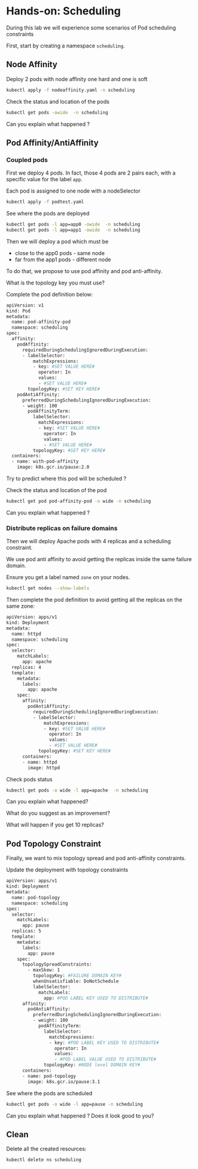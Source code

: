 # Hands-on: Scheduling

During this lab we will experience some scenarios of Pod scheduling constraints

First, start by creating a namespace `scheduling`.
## Node Affinity

Deploy 2 pods with node affinity one hard and one is soft
```sh
kubectl apply -f nodeaffinity.yaml -n scheduling
```

Check the status and location of the pods

```sh
kubectl get pods -owide  -n scheduling
```

Can you explain what happened ?

## Pod Affinity/AntiAffinity 

### Coupled pods

First we deploy 4 pods. In fact, those 4 pods are  2 pairs each, with a specific value for the label `app`.

Each pod is assigned to one node with a nodeSelector
```sh
kubectl apply -f podtest.yaml
```

See where the pods are deployed
```sh
kubectl get pods -l app=app0 -owide  -n scheduling
kubectl get pods -l app=app1 -owide  -n scheduling
```

Then we will deploy a pod which must be 
* close to the app0 pods - same node
* far from the app1 pods - different node

To do that, we propose to use pod affinity and pod anti-affinity.

What is the topology key you must use?

Complete the pod definition below:
```sh
apiVersion: v1
kind: Pod
metadata:
  name: pod-affinity-pod
  namespace: scheduling
spec:
  affinity:
    podAffinity:
      requiredDuringSchedulingIgnoredDuringExecution:
      - labelSelector:
          matchExpressions:
          - key: #SET VALUE HERE#
            operator: In
            values:
            - #SET VALUE HERE#
        topologyKey: #SET KEY HERE#
    podAntiAffinity:
      preferredDuringSchedulingIgnoredDuringExecution:
      - weight: 100
        podAffinityTerm:
          labelSelector:
            matchExpressions:
            - key: #SET VALUE HERE#
              operator: In
              values:
              - #SET VALUE HERE#
          topologyKey: #SET KEY HERE#
  containers:
  - name: with-pod-affinity
    image: k8s.gcr.io/pause:2.0
```

Try to predict where this pod will be scheduled ?

Check the status and location of the pod

```sh
kubectl get pod pod-affinity-pod -o wide -n scheduling
```

Can you explain what happened ?

### Distribute replicas on failure domains

Then we will deploy Apache pods with 4 replicas and a scheduling constraint.

We use pod anti affinity to avoid getting the replicas inside the same failure domain.

Ensure you get a label named `zone` on your nodes.
```sh
kubectl get nodes --show-labels
```

Then complete the pod definition to avoid getting all the replicas on the same zone:
```sh
apiVersion: apps/v1
kind: Deployment
metadata:
  name: httpd
  namespace: scheduling
spec:
  selector:
    matchLabels:
      app: apache
  replicas: 4
  template:
    metadata:
      labels:
        app: apache
    spec:
      affinity:
        podAntiAffinity:
          requiredDuringSchedulingIgnoredDuringExecution:
          - labelSelector:
              matchExpressions:
              - key: #SET VALUE HERE#
                operator: In
                values:
                - #SET VALUE HERE#
            topologyKey: #SET KEY HERE#
      containers:
      - name: httpd
        image: httpd
```
Check pods status

```sh
kubectl get pods -o wide -l app=apache  -n scheduling
```
Can you explain what happened?

What do you suggest as an improvement?

What will happen if you get 10 replicas?

## Pod Topology Constraint

Finally, we want to mix topology spread and pod anti-affinity constraints.

Update the deployment with topology constraints 

```sh
apiVersion: apps/v1
kind: Deployment
metadata:
  name: pod-topology
  namespace: scheduling
spec:
  selector:
    matchLabels:
      app: pause
  replicas: 5
  template:
    metadata:
      labels:
        app: pause
    spec:
      topologySpreadConstraints:
        - maxSkew: 1
          topologyKey: #FAILURE DOMAIN KEY#
          whenUnsatisfiable: DoNotSchedule
          labelSelector:
            matchLabels:
              app: #POD LABEL KEY USED TO DISTRIBUTE#      
      affinity:
        podAntiAffinity:
          preferredDuringSchedulingIgnoredDuringExecution:
          - weight: 100
            podAffinityTerm:
              labelSelector:
                matchExpressions:
                - key: #POD LABEL KEY USED TO DISTRIBUTE#      
                  operator: In
                  values:
                  - #POD LABEL VALUE USED TO DISTRIBUTE#      
              topologyKey: #NODE level DOMAIN KEY#
      containers:
      - name: pod-topology
        image: k8s.gcr.io/pause:3.1
```


See where the pods are scheduled
```sh
kubectl get pods -o wide -l app=pause -n scheduling
```

Can you explain what happened ?
Does it look good to you?

## Clean

Delete all the created resources:
```sh
kubectl delete ns scheduling
```
